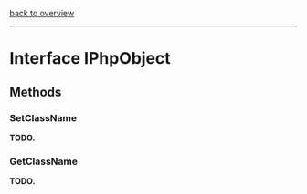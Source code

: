 [back to overview](../README.md)

---

# Interface IPhpObject

## Methods

### SetClassName

**TODO.**

### GetClassName

**TODO.**
